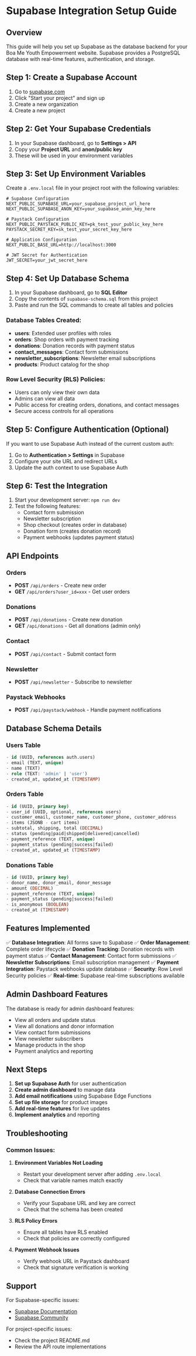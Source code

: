# Supabase Integration Setup Guide

## Overview

This guide will help you set up Supabase as the database backend for your Boa Me Youth Empowerment website. Supabase provides a PostgreSQL database with real-time features, authentication, and storage.

## Step 1: Create a Supabase Account

1. Go to [supabase.com](https://supabase.com)
2. Click "Start your project" and sign up
3. Create a new organization
4. Create a new project

## Step 2: Get Your Supabase Credentials

1. In your Supabase dashboard, go to **Settings > API**
2. Copy your **Project URL** and **anon/public key**
3. These will be used in your environment variables

## Step 3: Set Up Environment Variables

Create a `.env.local` file in your project root with the following variables:

```env
# Supabase Configuration
NEXT_PUBLIC_SUPABASE_URL=your_supabase_project_url_here
NEXT_PUBLIC_SUPABASE_ANON_KEY=your_supabase_anon_key_here

# Paystack Configuration
NEXT_PUBLIC_PAYSTACK_PUBLIC_KEY=pk_test_your_public_key_here
PAYSTACK_SECRET_KEY=sk_test_your_secret_key_here

# Application Configuration
NEXT_PUBLIC_BASE_URL=http://localhost:3000

# JWT Secret for Authentication
JWT_SECRET=your_jwt_secret_here
```

## Step 4: Set Up Database Schema

1. In your Supabase dashboard, go to **SQL Editor**
2. Copy the contents of `supabase-schema.sql` from this project
3. Paste and run the SQL commands to create all tables and policies

### Database Tables Created:

- **users**: Extended user profiles with roles
- **orders**: Shop orders with payment tracking
- **donations**: Donation records with payment status
- **contact_messages**: Contact form submissions
- **newsletter_subscriptions**: Newsletter email subscriptions
- **products**: Product catalog for the shop

### Row Level Security (RLS) Policies:

- Users can only view their own data
- Admins can view all data
- Public access for creating orders, donations, and contact messages
- Secure access controls for all operations

## Step 5: Configure Authentication (Optional)

If you want to use Supabase Auth instead of the current custom auth:

1. Go to **Authentication > Settings** in Supabase
2. Configure your site URL and redirect URLs
3. Update the auth context to use Supabase Auth

## Step 6: Test the Integration

1. Start your development server: `npm run dev`
2. Test the following features:
   - Contact form submission
   - Newsletter subscription
   - Shop checkout (creates order in database)
   - Donation form (creates donation record)
   - Payment webhooks (updates payment status)

## API Endpoints

### Orders
- **POST** `/api/orders` - Create new order
- **GET** `/api/orders?user_id=xxx` - Get user orders

### Donations
- **POST** `/api/donations` - Create new donation
- **GET** `/api/donations` - Get all donations (admin only)

### Contact
- **POST** `/api/contact` - Submit contact form

### Newsletter
- **POST** `/api/newsletter` - Subscribe to newsletter

### Paystack Webhooks
- **POST** `/api/paystack/webhook` - Handle payment notifications

## Database Schema Details

### Users Table
```sql
- id (UUID, references auth.users)
- email (TEXT, unique)
- name (TEXT)
- role (TEXT: 'admin' | 'user')
- created_at, updated_at (TIMESTAMP)
```

### Orders Table
```sql
- id (UUID, primary key)
- user_id (UUID, optional, references users)
- customer_email, customer_name, customer_phone, customer_address
- items (JSONB - cart items)
- subtotal, shipping, total (DECIMAL)
- status (pending|paid|shipped|delivered|cancelled)
- payment_reference (TEXT, unique)
- payment_status (pending|success|failed)
- created_at, updated_at (TIMESTAMP)
```

### Donations Table
```sql
- id (UUID, primary key)
- donor_name, donor_email, donor_message
- amount (DECIMAL)
- payment_reference (TEXT, unique)
- payment_status (pending|success|failed)
- is_anonymous (BOOLEAN)
- created_at (TIMESTAMP)
```

## Features Implemented

✅ **Database Integration**: All forms save to Supabase
✅ **Order Management**: Complete order lifecycle
✅ **Donation Tracking**: Donation records with payment status
✅ **Contact Management**: Contact form submissions
✅ **Newsletter Subscriptions**: Email subscription management
✅ **Payment Integration**: Paystack webhooks update database
✅ **Security**: Row Level Security policies
✅ **Real-time**: Supabase real-time subscriptions available

## Admin Dashboard Features

The database is ready for admin dashboard features:

- View all orders and update status
- View all donations and donor information
- View contact form submissions
- View newsletter subscribers
- Manage products in the shop
- Payment analytics and reporting

## Next Steps

1. **Set up Supabase Auth** for user authentication
2. **Create admin dashboard** to manage data
3. **Add email notifications** using Supabase Edge Functions
4. **Set up file storage** for product images
5. **Add real-time features** for live updates
6. **Implement analytics** and reporting

## Troubleshooting

### Common Issues:

1. **Environment Variables Not Loading**
   - Restart your development server after adding `.env.local`
   - Check that variable names match exactly

2. **Database Connection Errors**
   - Verify your Supabase URL and key are correct
   - Check that the schema has been created

3. **RLS Policy Errors**
   - Ensure all tables have RLS enabled
   - Check that policies are correctly configured

4. **Payment Webhook Issues**
   - Verify webhook URL in Paystack dashboard
   - Check that signature verification is working

## Support

For Supabase-specific issues:
- [Supabase Documentation](https://supabase.com/docs)
- [Supabase Community](https://github.com/supabase/supabase/discussions)

For project-specific issues:
- Check the project README.md
- Review the API route implementations
